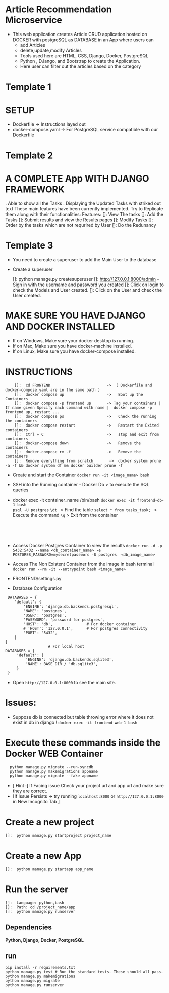 
# Article Recommendation Microservice

* This web application creates Article CRUD application hosted on DOCKER with postgreSQL as DATABASE in an App where users can 
    * add Articles 
    * delete,update,modify Articles
    * Tools used here are HTML, CSS, Django, Docker, PostgreSQL
    * Python , DJango, and Bootstrap  to create the Application.
    * Here user can filter out the articles based on the category



# Template 1
# SETUP 
* Dockerfile            ->    Instructions layed out
* docker-compose.yaml   ->    For PostgreSQL service compatible with our Dockerfile


# Template 2
# A COMPLETE App WITH DJANGO FRAMEWORK
. Able to show all the Tasks 
. Displaying the Updated Tasks  with striked out text 
These main features have  been currently implemented.
Try to Replicate them along with their functionalities:
Features:
    []:  View The tasks
    []:  Add the Tasks
    []:  Submit results and view the Results pages
    []:  Modify Tasks
    []:  Order by the tasks which are not requrired by User
    []:  Do the Redunancy  



# Template 3
- You need to create a superuser to add the Main User to the database
- Create a superuser
    
    []:  python manage.py createsuperuser
    []:  http://127.0.0.1:8000/admin - Sign in with the username and password you created
    []:  Click on login to check the Models and User created.
    []:  Click on the User and check the User created.

# MAKE SURE YOU HAVE DJANGO AND DOCKER INSTALLED
- If on Windows, Make sure your docker desktop is running.
- If on Mac, Make sure you have docker-machine installed.
- If on Linux, Make sure you have docker-compose installed.


# INSTRUCTIONS 
```
    []:  cd FRONTEND                         ->  ( Dockerfile and docker-compose.yaml are in the same path )
    []:  docker compose up                   ->   Boot up the Containers 
    []:  docker compose -p frontend up       -> Tag your containers | If name given Specify each command with name |  docker compose -p frontend up, restart ...
    []:  docker compose ps                   ->   Check the running the containers 
    []:  docker compose restart              ->   Restart the Exited containers 
    []:  Ctrl + C                            ->   stop and exit from containers
    []:  docker-compose down                 ->   Remove the containers
    []:  docker-compose rm -f                ->   Remove the containers
    []:  Remove everything from scratch       ->  docker system prune -a -f && docker system df && docker builder prune -f
```

*  Create and start the Container 
`docker run -it <image_name> bash`

* SSH into the Running container - Docker Db > to execute the SQL queries 
- docker exec -it container_name /bin/bash
` docker exec -it frontend-db-1 bash `    
` psql -U postgres `
` \dt  `                         > Find the table 
`select * from tasks_task; `     > Execute the command 
` \q `                           > Exit from the container
</br>
</br>
</br>

*   Access Docker Postgres Container to view the results 
` docker run -d -p 5432:5432 --name <db_container_name> -e POSTGRES_PASSWORD=mysecretpassword -U postgres  <db_image_name> `

* Access The Non Existent Container from the image  in bash terminal 
`docker run --rm -it --entrypoint bash <image_name>`


* FRONTEND/settings.py 
- Database Configuration
```
 DATABASES = {
    'default': {
        'ENGINE': 'django.db.backends.postgresql',
        'NAME': 'postgres',
        'USER': 'postgres',
        'PASSWORD': 'password for postgres',
        'HOST': 'db',               # For docker container
        # 'HOST': '127.0.0.1',      # For postgres connectivity
        'PORT': '5432',
    }
}
                   # For local host
DATABASES = {
     'default': {
         'ENGINE': 'django.db.backends.sqlite3',
         'NAME': BASE_DIR / 'db.sqlite3',
     }
 }
```
* Open `http://127.0.0.1:8000` to see the main site.

# Issues:

*  Suppose db is connected but table throwing error where it does not exist in db in django ! 
` docker exec -it frontend-web-1 bash `
#   Execute these commands inside the Docker WEB Container 
```
  python manage.py migrate --run-syncdb
  python manage.py makemigrations appname
  python manage.py migrate --fake appname
```

* [ Hint :] If Facing issue Check your project url and app url and make sure they are correct.
* [If Issue Persists ->  try running `localhost:8000` or `http://127.0.0.1:8000` in New Incognito Tab ]

# Create a new project
    
    []:  python manage.py startproject project_name

# Create a new App
        
    []:  python manage.py startapp app_name

# Run the server

    []:  Language: python,bash
    []:  Path: cd /project_name/app
    []:  python manage.py runserver

## Dependencies
#### Python, Django, Docker, PostgreSQL

## run 

```
pip install -r requirements.txt
python manage.py test # Run the standard tests. These should all pass.
python manage.py makemigrations
python manage.py migrate
python manage.py runserver
```


